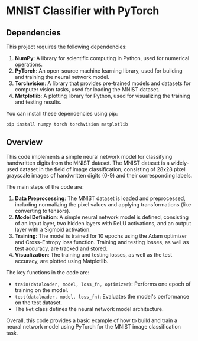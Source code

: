 # MNIST Classifier with PyTorch

## Dependencies

This project requires the following dependencies:

1. **NumPy**: A library for scientific computing in Python, used for numerical operations.
2. **PyTorch**: An open-source machine learning library, used for building and training the neural network model.
3. **Torchvision**: A library that provides pre-trained models and datasets for computer vision tasks, used for loading the MNIST dataset.
4. **Matplotlib**: A plotting library for Python, used for visualizing the training and testing results.

You can install these dependencies using pip:

```
pip install numpy torch torchvision matplotlib
```

## Overview

This code implements a simple neural network model for classifying handwritten digits from the MNIST dataset. The MNIST dataset is a widely-used dataset in the field of image classification, consisting of 28x28 pixel grayscale images of handwritten digits (0-9) and their corresponding labels.

The main steps of the code are:

1. **Data Preprocessing**: The MNIST dataset is loaded and preprocessed, including normalizing the pixel values and applying transformations (like converting to tensors).
2. **Model Definition**: A simple neural network model is defined, consisting of an input layer, two hidden layers with ReLU activations, and an output layer with a Sigmoid activation.
3. **Training**: The model is trained for 10 epochs using the Adam optimizer and Cross-Entropy loss function. Training and testing losses, as well as test accuracy, are tracked and stored.
4. **Visualization**: The training and testing losses, as well as the test accuracy, are plotted using Matplotlib.

The key functions in the code are:

* `train(dataloader, model, loss_fn, optimizer)`: Performs one epoch of training on the model.
* `test(dataloader, model, loss_fn)`: Evaluates the model's performance on the test dataset.
* The `Net` class defines the neural network model architecture.

Overall, this code provides a basic example of how to build and train a neural network model using PyTorch for the MNIST image classification task.
